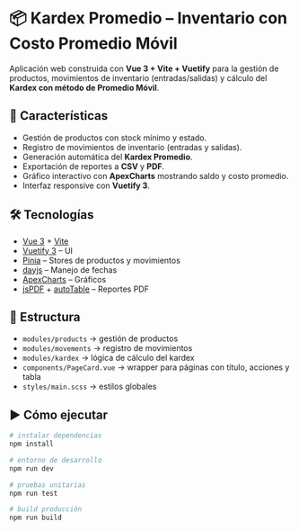 # 📦 Kardex Promedio – Inventario con Costo Promedio Móvil

Aplicación web construida con **Vue 3 + Vite + Vuetify** para la gestión de productos, movimientos de inventario (entradas/salidas) y cálculo del **Kardex con método de Promedio Móvil**.

## 🚀 Características
- Gestión de productos con stock mínimo y estado.
- Registro de movimientos de inventario (entradas y salidas).
- Generación automática del **Kardex Promedio**.
- Exportación de reportes a **CSV** y **PDF**.
- Gráfico interactivo con **ApexCharts** mostrando saldo y costo promedio.
- Interfaz responsive con **Vuetify 3**.

## 🛠️ Tecnologías
- [Vue 3](https://vuejs.org/) + [Vite](https://vitejs.dev/)
- [Vuetify 3](https://vuetifyjs.com/) – UI
- [Pinia](https://pinia.vuejs.org/) – Stores de productos y movimientos
- [dayjs](https://day.js.org/) – Manejo de fechas
- [ApexCharts](https://apexcharts.com/vue3-chart-demos/) – Gráficos
- [jsPDF](https://github.com/parallax/jsPDF) + [autoTable](https://github.com/simonbengtsson/jsPDF-AutoTable) – Reportes PDF

## 📂 Estructura
- `modules/products` → gestión de productos
- `modules/movements` → registro de movimientos
- `modules/kardex` → lógica de cálculo del kardex
- `components/PageCard.vue` → wrapper para páginas con título, acciones y tabla
- `styles/main.scss` → estilos globales

## ▶️ Cómo ejecutar
```bash
# instalar dependencias
npm install

# entorno de desarrollo
npm run dev

# pruebas unitarias
npm run test

# build producción
npm run build
